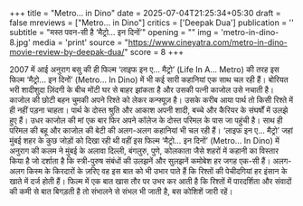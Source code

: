 +++
title = "Metro... in Dino"
date = 2025-07-04T21:25:34+05:30
draft = false
mreviews = ["Metro... in Dino"]
critics = ['Deepak Dua']
publication = ''
subtitle = "मस्त पवन-सी है ‘मैट्रो… इन दिनों’"
opening = ""
img = 'metro-in-dino-8.jpg'
media = 'print'
source = "https://www.cineyatra.com/metro-in-dino-movie-review-by-deepak-dua/"
score = 8
+++

2007 में आई अनुराग बसु की ही फिल्म ‘लाइफ इन ए… मैट्रो’ (Life In A… Metro) की तरह इस फिल्म ‘मैट्रो… इन दिनों’ (Metro… In Dino) में भी कई सारी कहानियां एक साथ चल रही हैं। बोरियत भरी शादीशुदा ज़िंदगी के बीच मोंटी घर से बाहर झांकता है और उसकी पत्नी काजोल उसे नचाती है। काजोल की छोटी बहन चुमकी अपने रिश्ते को लेकर कन्फ्यूज़ है। उसके करीब आया पार्थ तो किसी रिश्ते में ही नहीं पड़ना चाहता। पार्थ के दोस्त श्रुति और आकाश अपनी शादी, बच्चे और कैरियर के संघर्षों में उलझे हुए हैं। उधर काजोल की मां एक बार फिर अपने कॉलेज के दोस्त परिमल के पास जा पहुंची है। साथ ही परिमल की बहू और काजोल की बेटी की अलग-अलग कहानियां भी चल रही हैं। ‘लाइफ इन ए… मैट्रो’ जहां मुंबई शहर के कुछ जोड़ों को दिखा रही थी वहीं इस फिल्म ‘मैट्रो… इन दिनों’ (Metro… In Dino) में अनुराग की कलम ने मुंबई के अलावा दिल्ली, बंगलुरु, पुणे, कोलकाता जैसे शहरों में कहानी का विस्तार किया है जो दर्शाता है कि स्त्री-पुरुष संबंधों की उलझनें और सुलझनें कमोबेश हर जगह एक-सी हैं। अलग-अलग किस्म के किरदारों के ज़रिए वह इस बात को भी उभार पाते हैं कि रिश्तों की पेचीदगियां हर इंसान के खाते में दर्ज होती हैं। फिल्म में एक बात खास तौर पर उभर कर आती है कि रिश्तों में पारदर्शिता और संवादों की कमी से बात बिगड़ती है तो संभालने से संभल भी जाती है, बस कोशिशें जारी रहें।
